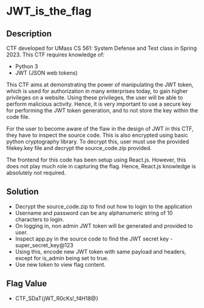 # JWT_is_the_flag

## Description

CTF developed for UMass CS 561: System Defense and Test class in Spring 2023. This CTF requires knowledge of:
- Python 3
- JWT (JSON web tokens)

This CTF aims at demonstrating the power of manipulating the JWT token, which is used for authorization in many enterprises today, to gain higher privileges on a website. Using these privileges, the user will be able to perform malicious activity. Hence, it is very important to use a secure key for performing the JWT token generation, and to not store the key within the code file. 

For the user to become aware of the flaw in the design of JWT in this CTF, they have to inspect the source code. This is also encrypted using basic python cryptography library. To decrypt this, user must use the provided filekey.key file and decrypt the source_code.zip provided. 

The frontend for this code has been setup using React.js. However, this does not play much role in capturing the flag. Hence, React.js knowledge is absolutely not required.

## Solution
- Decrypt the source_code.zip to find out how to login to the application
- Username and password can be any alphanumeric string of 10 characters to login.
- On logging in, non admin JWT token will be generated and provided to user. 
- Inspect app.py in the source code to find the JWT secret key - super_secret_key@123
- Using this, encode new JWT token with same payload and headers, except for is_admin being set to true.
- Use new token to view flag content.

## Flag Value
- CTF_SDaT{jWT_R0cKs!_f4H18@}
